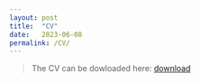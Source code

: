 ```yaml
---
layout: post
title:  "CV"
date:   2023-06-08
permalink: /CV/
---
```


>The CV can be dowloaded here:
><a id="wp-block-file--media-6c1dfe52-c3b1-45e4-888a-78394eabbb8c" href="https://www.dropbox.com/s/ki4bl46v72fzp3u/CV_Ousmane.pdf?dl=0"> </a><a href="https://www.dropbox.com/s/ki4bl46v72fzp3u/CV_Ousmane.pdf?dl=0" class="wp-block-file__button wp-element-button" download aria-describedby="wp-block-file--media-6c1dfe52-c3b1-45e4-888a-78394eabbb8c"> download </a>






